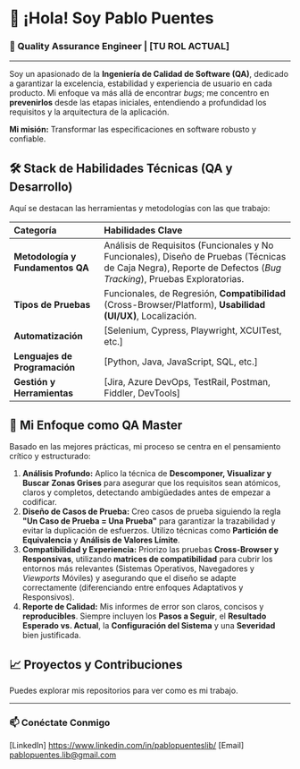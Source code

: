 # 👋 ¡Hola! Soy Pablo Puentes

### 🔎 Quality Assurance Engineer | [TU ROL ACTUAL]

---

Soy un apasionado de la **Ingeniería de Calidad de Software (QA)**, dedicado a garantizar la excelencia, estabilidad y experiencia de usuario en cada producto. Mi enfoque va más allá de encontrar *bugs*; me concentro en **prevenirlos** desde las etapas iniciales, entendiendo a profundidad los requisitos y la arquitectura de la aplicación.

**Mi misión:** Transformar las especificaciones en software robusto y confiable.

## 🛠️ Stack de Habilidades Técnicas (QA y Desarrollo)

Aquí se destacan las herramientas y metodologías con las que trabajo:

| Categoría | Habilidades Clave |
| :--- | :--- |
| **Metodología y Fundamentos QA** | Análisis de Requisitos (Funcionales y No Funcionales), Diseño de Pruebas (Técnicas de Caja Negra), Reporte de Defectos (*Bug Tracking*), Pruebas Exploratorias. |
| **Tipos de Pruebas** | Funcionales, de Regresión, **Compatibilidad** (Cross-Browser/Platform), **Usabilidad (UI/UX)**, Localización. |
| **Automatización** | [Selenium, Cypress, Playwright, XCUITest, etc.] |
| **Lenguajes de Programación** | [Python, Java, JavaScript, SQL, etc.] |
| **Gestión y Herramientas** | [Jira, Azure DevOps, TestRail, Postman, Fiddler, DevTools] |

## 🧠 Mi Enfoque como QA Master

Basado en las mejores prácticas, mi proceso se centra en el pensamiento crítico y estructurado:

1.  **Análisis Profundo:** Aplico la técnica de **Descomponer, Visualizar y Buscar Zonas Grises** para asegurar que los requisitos sean atómicos, claros y completos, detectando ambigüedades antes de empezar a codificar.
2.  **Diseño de Casos de Prueba:** Creo casos de prueba siguiendo la regla **"Un Caso de Prueba = Una Prueba"** para garantizar la trazabilidad y evitar la duplicación de esfuerzos. Utilizo técnicas como **Partición de Equivalencia** y **Análisis de Valores Límite**.
3.  **Compatibilidad y Experiencia:** Priorizo las pruebas **Cross-Browser y Responsivas**, utilizando **matrices de compatibilidad** para cubrir los entornos más relevantes (Sistemas Operativos, Navegadores y *Viewports* Móviles) y asegurando que el diseño se adapte correctamente (diferenciando entre enfoques Adaptativos y Responsivos).
4.  **Reporte de Calidad:** Mis informes de error son claros, concisos y **reproducibles**. Siempre incluyen los **Pasos a Seguir**, el **Resultado Esperado vs. Actual**, la **Configuración del Sistema** y una **Severidad** bien justificada.

## 📈 Proyectos y Contribuciones

Puedes explorar mis repositorios para ver como es mi trabajo.

---

### 📫 Conéctate Conmigo

[LinkedIn] https://www.linkedin.com/in/pablopuenteslib/
[Email] pablopuentes.lib@gmail.com
